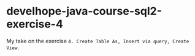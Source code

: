 # develhope-java-course-sql2-exercise-4
My take on the exercise `4. Create Table As, Insert via query, Create View`.
